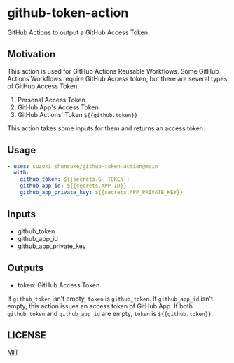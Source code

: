# github-token-action

GitHub Actions to output a GitHub Access Token.

## Motivation

This action is used for GitHub Actions Reusable Workflows.
Some GitHub Actions Workflows require GitHub Access token, but there are several types of GitHub Access Token.

1. Personal Access Token
1. GitHub App's Access Token
1. GitHub Actions' Token `${{github.token}}`

This action takes some inputs for them and returns an access token.

## Usage

```yaml
- uses: suzuki-shunsuke/github-token-action@main
  with:
    github_token: ${{secrets.GH_TOKEN}}
    github_app_id: ${{secrets.APP_ID}}
    github_app_private_key: ${{secrets.APP_PRIVATE_KEY}}
```

## Inputs

* github_token
* github_app_id
* github_app_private_key

## Outputs

* token: GitHub Access Token

If `github_token` isn't empty, `token` is `github_token`.
If `github_app_id` isn't empty, this action issues an access token of GitHub App.
If both `github_token` and `github_app_id` are empty, `token` is `${{github.token}}`.

## LICENSE

[MIT](LICENSE)

